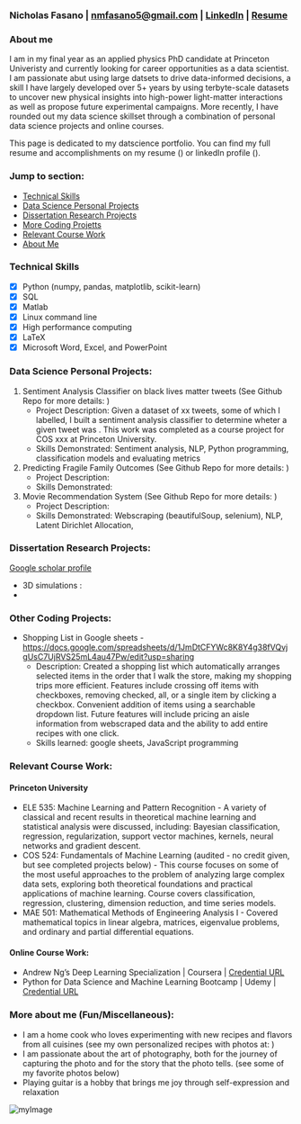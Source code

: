 ### Nicholas Fasano | nmfasano5@gmail.com | [LinkedIn](https://www.linkedin.com/in/nmfasano/) | [Resume](https://www.linkedin.com/in/nmfasano/)

### About me
I am in my final year as an applied physics PhD candidate at Princeton Univeristy and currently looking for career opportunities as a data scientist. I am passionate abut using large datsets to drive data-informed decisions, a skill I have largely developed over 5+ years by using terbyte-scale datasets to uncover new physical insights into high-power light-matter interactions as well as propose future experimental campaigns. More recently, I have rounded out my data science skillset through a combination of personal data science projects and online courses. 

This page is dedicated to my datscience portfolio. You can find my full resume and accomplishments on my resume () or linkedIn profile ().

### Jump to section: 
* [Technical Skills](#technical-skills)        
* [Data Science Personal Projects](#data-science-personal-projects) 
* [Dissertation Research Projects](#dissertation-research-projects) 
* [More Coding Projetts](#other-coding-projects) 
* [Relevant Course Work](#relevant-course-work) 
* [About Me](#more-about-me-funmiscellaneous) 

### Technical Skills 
- [x] Python (numpy, pandas, matplotlib, scikit-learn)      
- [x] SQL                                                          
- [x] Matlab                                       
- [x] Linux command line  
- [x] High performance computing               
- [x] LaTeX
- [x] Microsoft Word, Excel, and PowerPoint

### Data Science Personal Projects:
1) Sentiment Analysis Classifier on black lives matter tweets (See Github Repo for more details: )
    - Project Description: Given a dataset of xx tweets, some of which I labelled, I built a sentiment analysis classifier to determine wheter a given tweet was . This work was completed as a course project for COS xxx at Princeton University.
    - Skills Demonstrated: Sentiment analysis, NLP, Python programming, classification models and evaluating metrics
2) Predicting Fragile Family Outcomes (See Github Repo for more details: )
    - Project Description:
    - Skills Demonstrated: 
3) Movie Recommendation System (See Github Repo for more details: )
    - Project Description:
    - Skills Demonstrated: Webscraping (beautifulSoup, selenium), NLP, Latent Dirichlet Allocation,  

### Dissertation Research Projects: 
[Google scholar profile](https://scholar.google.com/citations?user=X9sdXuQAAAAJ&hl=en)
- 3D simulations : 
-   

### Other Coding Projects:
- Shopping List in Google sheets - https://docs.google.com/spreadsheets/d/1JmDtCFYWc8K8Y4g38fVQvjgUsC7UjRVS25mL4au47Pw/edit?usp=sharing
    - Description: Created a shopping list which automatically arranges selected items in the order that I walk the store, making my shopping trips more efficient. Features include crossing off items with checkboxes, removing checked, all, or a single item by clicking a checkbox. Convenient addition of items using a searchable dropdown list. Future features will include pricing an aisle information from webscraped data and the ability to add entire recipes with one click.
    - Skills learned: google sheets, JavaScript programming 
                
### Relevant Course Work:
#### Princeton University
- ELE 535: Machine Learning and Pattern Recognition - A variety of classical and recent results in theoretical machine learning and statistical analysis were discussed, including: Bayesian classification, regression, regularization, support vector machines, kernels, neural networks and gradient descent.
- COS 524: Fundamentals of Machine Learning (audited - no credit given, but see completed projects below) - This course focuses on some of the most useful approaches to the problem of analyzing large complex data sets, exploring both theoretical foundations and practical applications of machine learning. Course covers classification, regression, clustering, dimension reduction, and time series models.
- MAE 501: Mathematical Methods of Engineering Analysis I - Covered mathematical topics in linear algebra, matrices, eigenvalue problems, and ordinary and partial differential equations.
#### Online Course Work:
- Andrew Ng’s Deep Learning Specialization | Coursera | [Credential URL](coursera.org/verify/specialization/GA9QPDNUG6RB)
- Python for Data Science and Machine Learning Bootcamp | Udemy | [Credential URL](ude.my/UC-457a4c2d-3129-4238-b3b9-c476db07faad/)
        
### More about me (Fun/Miscellaneous):
- I am a home cook who loves experimenting with new recipes and flavors from all cuisines (see my own personalized recipes with photos at: )
- I am passionate about the art of photography, both for the journey of capturing the photo and for the story that the photo tells. (see some of my favorite photos below) 
- Playing guitar is a hobby that brings me joy through self-expression and relaxation

![myImage](https://media.giphy.com/media/XRB1uf2F9bGOA/giphy.gif)








<!--
**nfasano/nfasano** is a ✨ _special_ ✨ repository because its `README.md` (this file) appears on your GitHub profile.

Here are some ideas to get you started:

- 🔭 I’m currently working on ...
- 🌱 I’m currently learning ...
- 👯 I’m looking to collaborate on ...
- 🤔 I’m looking for help with ...
- 💬 Ask me about ...
- 
- 😄 Pronouns: ...
- ⚡ Fun fact: ...
-->
